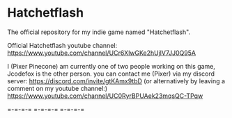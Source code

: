# Hatchetflash
The official repository for my indie game named "Hatchetflash".

Official Hatchetflash youtube channel: https://www.youtube.com/channel/UCr6XlwGKe2hUjlV7JJ0Q95A

I (Pixer Pinecone) am currently one of two people working on this game, Jcodefox is the other person.
you can contact me (Pixer) via my discord server: https://discord.com/invite/gtKAmx9tbD
(or alternatively by leaving a comment on my youtube channel:) https://www.youtube.com/channel/UC0RyrBPUAek23mqsQC-TPqw

=-=-=-=   =-=-=-=   =-=-=-=
